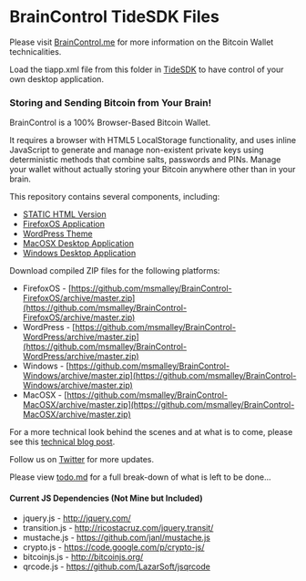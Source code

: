 # BrainControl TideSDK Files

Please visit [BrainControl.me](http://braincontrol.me) for more information on the Bitcoin Wallet technicalities.

Load the tiapp.xml file from this folder in [TideSDK](http://tidesdk.org) to have control of your own desktop application.

### Storing and Sending Bitcoin from Your Brain!

BrainControl is a 100% Browser-Based Bitcoin Wallet.

It requires a browser with HTML5 LocalStorage functionality, and uses inline
JavaScript to generate and manage non-existent private keys using deterministic
methods that combine salts, passwords and PINs. Manage your wallet without
actually storing your Bitcoin anywhere other than in your brain.

This repository contains several components, including:

* [STATIC HTML Version](https://github.com/msmalley/BrainControl/tree/master/html/)
* [FirefoxOS Application](https://github.com/msmalley/BrainControl/tree/master/bc-firefox/)
* [WordPress Theme](https://github.com/msmalley/BrainControl/tree/master/bc-wordpress)
* [MacOSX Desktop Application](https://github.com/msmalley/BrainControl/tree/master/bc-macosx/)
* [Windows Desktop Application](https://github.com/msmalley/BrainControl/tree/master/bc-windows/)

Download compiled ZIP files for the following platforms:

* FirefoxOS - [https://github.com/msmalley/BrainControl-FirefoxOS/archive/master.zip](https://github.com/msmalley/BrainControl-FirefoxOS/archive/master.zip)
* WordPress - [https://github.com/msmalley/BrainControl-WordPress/archive/master.zip](https://github.com/msmalley/BrainControl-WordPress/archive/master.zip)
* Windows - [https://github.com/msmalley/BrainControl-Windows/archive/master.zip](https://github.com/msmalley/BrainControl-Windows/archive/master.zip)
* MacOSX - [https://github.com/msmalley/BrainControl-MacOSX/archive/master.zip](https://github.com/msmalley/BrainControl-MacOSX/archive/master.zip)

For a more technical look behind the scenes and at what is to come, please see this
[technical blog post](http://betanomics.asia/blog/store-and-send-bitcoin-directly-from-your-brain-using-braincontrol).

Follow us on [Twitter](http://twitter.com/braincontrolme) for more updates.

Please view [todo.md](https://github.com/msmalley/BrainControl/tree/master/todo.md) for a full break-down of what is left to be done...

#### Current JS Dependencies (Not Mine but Included)

* jquery.js - http://jquery.com/
* transition.js - http://ricostacruz.com/jquery.transit/
* mustache.js - https://github.com/janl/mustache.js
* crypto.js - https://code.google.com/p/crypto-js/
* bitcoinjs.js - http://bitcoinjs.org/
* qrcode.js - https://github.com/LazarSoft/jsqrcode